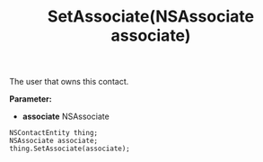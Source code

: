 ﻿---
uid: crmscript_ref_NSContactEntity_SetAssociate
title: SetAssociate(NSAssociate associate)
intellisense: NSContactEntity.SetAssociate
keywords: NSContactEntity, GetAssociate
so.topic: reference
---

The user that owns this contact.

**Parameter:** 
 - **associate** NSAssociate

```crmscript
NSContactEntity thing;
NSAssociate associate;
thing.SetAssociate(associate);
```

